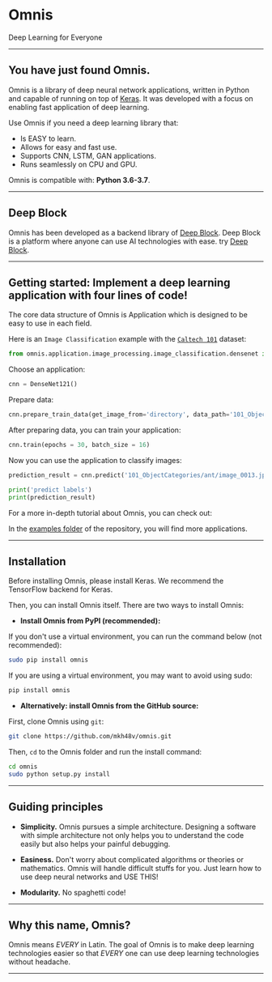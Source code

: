 # Omnis
Deep Learning for Everyone

------------------


## You have just found Omnis.

Omnis is a library of deep neural network applications, written in Python and capable of running on top of [Keras](https://github.com/keras-team/keras). It was developed with a focus on enabling fast application of deep learning.

Use Omnis if you need a deep learning library that:

- Is EASY to learn.
- Allows for easy and fast use.
- Supports CNN, LSTM, GAN applications.
- Runs seamlessly on CPU and GPU.

Omnis is compatible with: __Python 3.6-3.7__.

------------------


## Deep Block

Omnis has been developed as a backend library of [Deep Block](https://deepblock.site). Deep Block is a platform where anyone can use AI technologies with ease. try [Deep Block](https://deepblock.site).

------------------


## Getting started: Implement a deep learning application with four lines of code!

The core data structure of Omnis is Application which is designed to be easy to use in each field.

Here is an `Image Classification` example with the [`Caltech 101`](http://www.vision.caltech.edu/Image_Datasets/Caltech101/) dataset:

```python
from omnis.application.image_processing.image_classification.densenet import DenseNet121
```

Choose an application:

```python
cnn = DenseNet121()
```

Prepare data:

```python
cnn.prepare_train_data(get_image_from='directory', data_path='101_ObjectCategories')
```

After preparing data, you can train your application:

```python
cnn.train(epochs = 30, batch_size = 16)
```

Now you can use the application to classify images:

```python
prediction_result = cnn.predict('101_ObjectCategories/ant/image_0013.jpg')

print('predict labels')
print(prediction_result)
```

For a more in-depth tutorial about Omnis, you can check out:

In the [examples folder](https://github.com/mkh48v/omnis/tree/master/example) of the repository, you will find more applications.

------------------


## Installation

Before installing Omnis, please install Keras. We recommend the TensorFlow backend for Keras.

Then, you can install Omnis itself. There are two ways to install Omnis:

- **Install Omnis from PyPI (recommended):**

If you don't use a virtual environment, you can run the command below (not recommended):

```sh
sudo pip install omnis
```

If you are using a virtual environment, you may want to avoid using sudo:

```sh
pip install omnis
```

- **Alternatively: install Omnis from the GitHub source:**

First, clone Omnis using `git`:

```sh
git clone https://github.com/mkh48v/omnis.git
```

 Then, `cd` to the Omnis folder and run the install command:
```sh
cd omnis
sudo python setup.py install
```

------------------


## Guiding principles

- __Simplicity.__ Omnis pursues a simple architecture. Designing a software with simple architecture not only helps you to understand the code easily but also helps your painful debugging.

- __Easiness.__ Don't worry about complicated algorithms or theories or mathematics. Omnis will handle difficult stuffs for you. Just learn how to use deep neural networks and USE THIS!

- __Modularity.__ No spaghetti code!

------------------


## Why this name, Omnis?

Omnis means _EVERY_ in Latin. The goal of Omnis is to make deep learning technologies easier so that _EVERY_ one can use deep learning technologies without headache.

------------------

